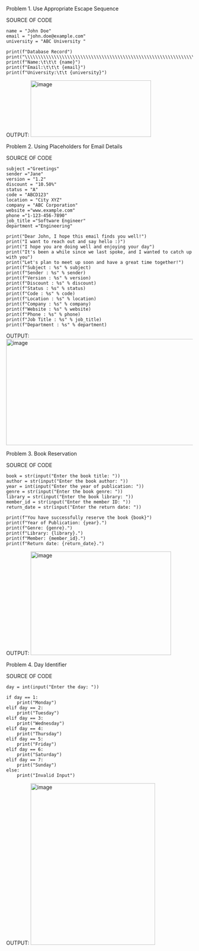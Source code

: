 
Problem 1. Use Appropriate Escape
Sequence

SOURCE OF CODE

    name = "John Doe"
    email = "john.doe@example.com"
    university = "ABC University "
    
    print(f"Database Record")
    print("\\\\\\\\\\\\\\\\\\\\\\\\\\\\\\\\\\\\\\\\\\\\\\\\\\\\\\\\\\\\\\\\")
    print(f"Name:\t\t\t {name}")
    print(f"Email:\t\t\t {email}")
    print(f"University:\t\t {university}")

OUTPUT:
<img width="325" height="152" alt="image" src="https://github.com/user-attachments/assets/d98420d7-b369-47e6-b3f6-714d263ff673" />




Problem 2. Using Placeholders for
Email Details

SOURCE OF CODE

    subject ="Greetings"
    sender ="Jane"
    version = "1.2"
    discount = "10.50%"
    status = "A"
    code = "ABCD123"
    location = "City XYZ"
    company = "ABC Corporation"
    website ="www.example.com"
    phone ="1-123-456-7890"
    job_title ="Software Engineer"
    department ="Engineering"
    
    print("Dear John, I hope this email finds you well!")
    print("I want to reach out and say hello :)")
    print("I hope you are doing well and enjoying your day")
    print("It's been a while since we last spoke, and I wanted to catch up with you")
    print("Let's plan to meet up soon and have a great time together!")
    print(f"Subject : %s" % subject)
    print(f"Sender : %s" % sender)
    print(f"Version : %s" % version)
    print(f"Discount : %s" % discount)
    print(f"Status : %s" % status)
    print(f"Code : %s" % code)
    print(f"Location : %s" % location)
    print(f"Company : %s" % company)
    print(f"Website : %s" % website)
    print(f"Phone : %s" % phone)
    print(f"Job Title : %s" % job_title)
    print(f"Department : %s" % department)

OUTPUT:
<img width="601" height="286" alt="image" src="https://github.com/user-attachments/assets/dfd11aa5-5816-43ea-a9e3-e1062993bbd3" />




Problem 3. Book Reservation

SOURCE OF CODE

    book = str(input("Enter the book title: "))
    author = str(input("Enter the book author: "))
    year = int(input("Enter the year of publication: "))
    genre = str(input("Enter the book genre: "))
    library = str(input("Enter the book library: "))
    member_id = str(input("Enter the member ID: "))
    return_date = str(input("Enter the return date: "))
    
    print(f"You have successfully reserve the book {book}")
    print(f"Year of Publication: {year}.")
    print(f"Genre: {genre}.")
    print(f"Library: {library}.")
    print(f"Member: {member_id}.")
    print(f"Return date: {return_date}.")

OUTPUT:
<img width="379" height="279" alt="image" src="https://github.com/user-attachments/assets/dcea6546-6fa3-4c40-a7a4-071a3d9606bd" />




Problem 4. Day Identifier

SOURCE OF CODE

    day = int(input("Enter the day: "))
    
    if day == 1:
        print("Monday")
    elif day == 2:
        print("Tuesday")
    elif day == 3:
        print("Wednesday")
    elif day == 4:
        print("Thursday")
    elif day == 5:
        print("Friday")
    elif day == 6:
        print("Saturday")
    elif day == 7:
        print("Sunday")
    else:
        print("Invalid Input")


OUTPUT:
  <img width="336" height="435" alt="image" src="https://github.com/user-attachments/assets/64837472-125b-4a49-8156-316df3596f11" />

